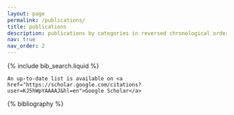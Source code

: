```yaml
---
layout: page
permalink: /publications/
title: publications
description: publications by categories in reversed chronological order. generated by jekyll-scholar.
nav: true
nav_order: 2
---
```

<!-- _pages/publications.md -->

<!-- Bibsearch Feature -->

{% include bib_search.liquid %}

<div class="publications">


```
An up-to-date list is available on <a href="https://scholar.google.com/citations?user=KJ5hWpYAAAAJ&hl=en">Google Scholar</a>
```


{% bibliography %}

</div>
